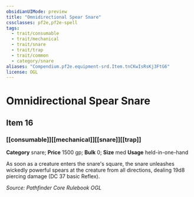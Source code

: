 ```yaml
---
obsidianUIMode: preview
title: "Omnidirectional Spear Snare"
cssclasses: pf2e,pf2e-spell
tags:
  - trait/consumable
  - trait/mechanical
  - trait/snare
  - trait/trap
  - trait/common
  - category/snare
aliases: "Compendium.pf2e.equipment-srd.Item.tnCKwIsRsKj3FtG6"
license: OGL
---
```

# Omnidirectional Spear Snare
## Item 16
### [[consumable]][[mechanical]][[snare]][[trap]]

**Category** snare; 
**Price** 1500 gp; 
**Bulk** 0; **Size** med
**Usage** held-in-one-hand

As soon as a creature enters the snare's square, the snare unleashes wickedly powerful spears at the creature from all directions, dealing 19d8 piercing damage (DC 37 basic Reflex).

*Source: Pathfinder Core Rulebook*
*OGL*
